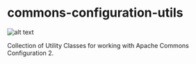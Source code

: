 # commons-configuration-utils

![alt text](https://api.travis-ci.org/nerdynick/commons-configuration-utils.png "Build Status")

Collection of Utility Classes for working with Apache Commons Configuration 2.
